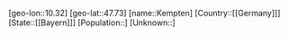 ﻿---
location: [47.73,10.32]
type: City
tags:
- geo/City


SpocWebEntityId: 31386
isDeleted: false
confidential: public

---
[geo-lon::10.32]
[geo-lat::47.73]
[name::Kempten]
[Country::[[Germany]]]
[State::[[Bayern]]]
[Population::]
[Unknown::]

